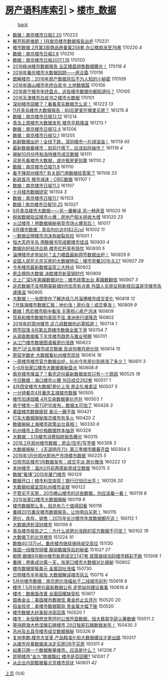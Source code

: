 [房产语料库索引](../../README.md)  > [楼市_数据](楼市_数据.md)
====
> [back](../README.md)

- [数据｜南京楼市日报2.20](http://jkwz.applinzi.com/ittc/6937401406003872772.html#%E6%95%B0%E6%8D%AE%EF%BD%9C%E5%8D%97%E4%BA%AC%E6%A5%BC%E5%B8%82%E6%97%A5%E6%8A%A52.20) 170222  
- [解开购房难题丨1月南京楼市数据报告出炉](http://jkwz.applinzi.com/ittc/6937132240139191300.html#%E8%A7%A3%E5%BC%80%E8%B4%AD%E6%88%BF%E9%9A%BE%E9%A2%98%E4%B8%A81%E6%9C%88%E5%8D%97%E4%BA%AC%E6%A5%BC%E5%B8%82%E6%95%B0%E6%8D%AE%E6%8A%A5%E5%91%8A%E5%87%BA%E7%82%89) 170221  
- [楼市数据 2月第3周商品房备案258套 办公楼疯涨至76套](http://jkwz.applinzi.com/ittc/6936780819946537989.html#%E6%A5%BC%E5%B8%82%E6%95%B0%E6%8D%AE+2%E6%9C%88%E7%AC%AC3%E5%91%A8%E5%95%86%E5%93%81%E6%88%BF%E5%A4%87%E6%A1%88258%E5%A5%97+%E5%8A%9E%E5%85%AC%E6%A5%BC%E7%96%AF%E6%B6%A8%E8%87%B376%E5%A5%97) 170220 *4* 
- [数据｜南京楼市日报2.8](http://jkwz.applinzi.com/ittc/6932997898714481669.html#%E6%95%B0%E6%8D%AE%EF%BD%9C%E5%8D%97%E4%BA%AC%E6%A5%BC%E5%B8%82%E6%97%A5%E6%8A%A52.8) 170210  
- [数据｜南京楼市日报2017.1.18](http://jkwz.applinzi.com/ittc/6925152966779864069.html#%E6%95%B0%E6%8D%AE%EF%BD%9C%E5%8D%97%E4%BA%AC%E6%A5%BC%E5%B8%82%E6%97%A5%E6%8A%A52017.1.18) 170120  
- [2016株洲楼市数据报告 五区楼盘销售数据曝光！](http://jkwz.applinzi.com/ittc/6924468717663814661.html#2016%E6%A0%AA%E6%B4%B2%E6%A5%BC%E5%B8%82%E6%95%B0%E6%8D%AE%E6%8A%A5%E5%91%8A+%E4%BA%94%E5%8C%BA%E6%A5%BC%E7%9B%98%E9%94%80%E5%94%AE%E6%95%B0%E6%8D%AE%E6%9B%9D%E5%85%89%EF%BC%81) 170118 *4* 
- [2016年重庆楼市大数据回顾——房企篇](http://jkwz.applinzi.com/ittc/6923786138065306629.html#2016%E5%B9%B4%E9%87%8D%E5%BA%86%E6%A5%BC%E5%B8%82%E5%A4%A7%E6%95%B0%E6%8D%AE%E5%9B%9E%E9%A1%BE%E2%80%94%E2%80%94%E6%88%BF%E4%BC%81%E7%AF%87) 170116  
- [图解楼市：2016年房产数据背后不为人知的小秘密](http://jkwz.applinzi.com/ittc/6921175728510206980.html#%E5%9B%BE%E8%A7%A3%E6%A5%BC%E5%B8%82%EF%BC%9A2016%E5%B9%B4%E6%88%BF%E4%BA%A7%E6%95%B0%E6%8D%AE%E8%83%8C%E5%90%8E%E4%B8%8D%E4%B8%BA%E4%BA%BA%E7%9F%A5%E7%9A%84%E5%B0%8F%E7%A7%98%E5%AF%86) 170109  
- [2016年唐山楼市年终白皮书 土地数据篇](http://jkwz.applinzi.com/ittc/6920149110840886276.html#2016%E5%B9%B4%E5%94%90%E5%B1%B1%E6%A5%BC%E5%B8%82%E5%B9%B4%E7%BB%88%E7%99%BD%E7%9A%AE%E4%B9%A6+%E5%9C%9F%E5%9C%B0%E6%95%B0%E6%8D%AE%E7%AF%87) 170106  
- [2016南宁楼市年终盘点，这些楼市数据你都知道吗？](http://jkwz.applinzi.com/ittc/6919710024757937156.html#2016%E5%8D%97%E5%AE%81%E6%A5%BC%E5%B8%82%E5%B9%B4%E7%BB%88%E7%9B%98%E7%82%B9%EF%BC%8C%E8%BF%99%E4%BA%9B%E6%A5%BC%E5%B8%82%E6%95%B0%E6%8D%AE%E4%BD%A0%E9%83%BD%E7%9F%A5%E9%81%93%E5%90%97%EF%BC%9F) 170105  
- [2016天津楼市白皮书之楼市大数据](http://jkwz.applinzi.com/ittc/6918097235777946629.html#2016%E5%A4%A9%E6%B4%A5%E6%A5%BC%E5%B8%82%E7%99%BD%E7%9A%AE%E4%B9%A6%E4%B9%8B%E6%A5%BC%E5%B8%82%E5%A4%A7%E6%95%B0%E6%8D%AE) 170101  
- [深圳楼市回暖了？看看真实数据怎么说！](http://jkwz.applinzi.com/ittc/6914854696505574405.html#%E6%B7%B1%E5%9C%B3%E6%A5%BC%E5%B8%82%E5%9B%9E%E6%9A%96%E4%BA%86%EF%BC%9F%E7%9C%8B%E7%9C%8B%E7%9C%9F%E5%AE%9E%E6%95%B0%E6%8D%AE%E6%80%8E%E4%B9%88%E8%AF%B4%EF%BC%81) 161223 *13* 
- [11月青岛楼市大数据报告：80后更爱在哪里买房？](http://jkwz.applinzi.com/ittc/6911858190412416005.html#11%E6%9C%88%E9%9D%92%E5%B2%9B%E6%A5%BC%E5%B8%82%E5%A4%A7%E6%95%B0%E6%8D%AE%E6%8A%A5%E5%91%8A%EF%BC%9A80%E5%90%8E%E6%9B%B4%E7%88%B1%E5%9C%A8%E5%93%AA%E9%87%8C%E4%B9%B0%E6%88%BF%EF%BC%9F) 161215 *8* 
- [数据｜南京楼市日报12.12](http://jkwz.applinzi.com/ittc/6911437769296839684.html#%E6%95%B0%E6%8D%AE%EF%BD%9C%E5%8D%97%E4%BA%AC%E6%A5%BC%E5%B8%82%E6%97%A5%E6%8A%A512.12) 161214  
- [青岛上周楼市大数据发布 楼市平稳降温](http://jkwz.applinzi.com/ittc/6911185199403893764.html#%E9%9D%92%E5%B2%9B%E4%B8%8A%E5%91%A8%E6%A5%BC%E5%B8%82%E5%A4%A7%E6%95%B0%E6%8D%AE%E5%8F%91%E5%B8%83+%E6%A5%BC%E5%B8%82%E5%B9%B3%E7%A8%B3%E9%99%8D%E6%B8%A9) 161213 *1* 
- [数据｜南京楼市日报12.4](http://jkwz.applinzi.com/ittc/6908570457736741892.html#%E6%95%B0%E6%8D%AE%EF%BD%9C%E5%8D%97%E4%BA%AC%E6%A5%BC%E5%B8%82%E6%97%A5%E6%8A%A512.4) 161206  
- [数据｜南京楼市日报12.1](http://jkwz.applinzi.com/ittc/6908166960654582788.html#%E6%95%B0%E6%8D%AE%EF%BD%9C%E5%8D%97%E4%BA%AC%E6%A5%BC%E5%B8%82%E6%97%A5%E6%8A%A512.1) 161205  
- [新鲜数据出炉！全线下跌，深圳楼市一片绿油油！](http://jkwz.applinzi.com/ittc/6902219092156482565.html#%E6%96%B0%E9%B2%9C%E6%95%B0%E6%8D%AE%E5%87%BA%E7%82%89%EF%BC%81%E5%85%A8%E7%BA%BF%E4%B8%8B%E8%B7%8C%EF%BC%8C%E6%B7%B1%E5%9C%B3%E6%A5%BC%E5%B8%82%E4%B8%80%E7%89%87%E7%BB%BF%E6%B2%B9%E6%B2%B9%EF%BC%81) 161119 *65* 
- [最新数据看楼市：目前行情下，应该如何操作？](http://jkwz.applinzi.com/ittc/6902001923711828996.html#%E6%9C%80%E6%96%B0%E6%95%B0%E6%8D%AE%E7%9C%8B%E6%A5%BC%E5%B8%82%EF%BC%9A%E7%9B%AE%E5%89%8D%E8%A1%8C%E6%83%85%E4%B8%8B%EF%BC%8C%E5%BA%94%E8%AF%A5%E5%A6%82%E4%BD%95%E6%93%8D%E4%BD%9C%EF%BC%9F) 161119 *4* 
- [揭秘10月份呼和浩特楼市成交数据](http://jkwz.applinzi.com/ittc/6899179999268963333.html#%E6%8F%AD%E7%A7%9810%E6%9C%88%E4%BB%BD%E5%91%BC%E5%92%8C%E6%B5%A9%E7%89%B9%E6%A5%BC%E5%B8%82%E6%88%90%E4%BA%A4%E6%95%B0%E6%8D%AE) 161111  
- [买房先看楼市大数据，或许租房更划算](http://jkwz.applinzi.com/ittc/6898211460877911044.html#%E4%B9%B0%E6%88%BF%E5%85%88%E7%9C%8B%E6%A5%BC%E5%B8%82%E5%A4%A7%E6%95%B0%E6%8D%AE%EF%BC%8C%E6%88%96%E8%AE%B8%E7%A7%9F%E6%88%BF%E6%9B%B4%E5%88%92%E7%AE%97) 161110 *2* 
- [数据｜南京楼市日报11.8](http://jkwz.applinzi.com/ittc/6898808542189847556.html#%E6%95%B0%E6%8D%AE%EF%BD%9C%E5%8D%97%E4%BA%AC%E6%A5%BC%E5%B8%82%E6%97%A5%E6%8A%A511.8) 161110  
- [看不懂郑州楼市? 有关部门用数据给答案了](http://jkwz.applinzi.com/ittc/6898208276906247172.html#%E7%9C%8B%E4%B8%8D%E6%87%82%E9%83%91%E5%B7%9E%E6%A5%BC%E5%B8%82%3F+%E6%9C%89%E5%85%B3%E9%83%A8%E9%97%A8%E7%94%A8%E6%95%B0%E6%8D%AE%E7%BB%99%E7%AD%94%E6%A1%88%E4%BA%86) 161108 *33* 
- [新政首月 楼市减速｜CRIC数据](http://jkwz.applinzi.com/ittc/6897847511795893253.html#%E6%96%B0%E6%94%BF%E9%A6%96%E6%9C%88+%E6%A5%BC%E5%B8%82%E5%87%8F%E9%80%9F%EF%BD%9CCRIC%E6%95%B0%E6%8D%AE) 161107 *1* 
- [数据｜南京楼市日报11.3](http://jkwz.applinzi.com/ittc/6897697782038529029.html#%E6%95%B0%E6%8D%AE%EF%BD%9C%E5%8D%97%E4%BA%AC%E6%A5%BC%E5%B8%82%E6%97%A5%E6%8A%A511.3) 161107  
- [十月楼市数据研究](http://jkwz.applinzi.com/ittc/6896564610567504900.html#%E5%8D%81%E6%9C%88%E6%A5%BC%E5%B8%82%E6%95%B0%E6%8D%AE%E7%A0%94%E7%A9%B6) 161104 *3* 
- [数据｜南京楼市日报11.1](http://jkwz.applinzi.com/ittc/6896270583418848261.html#%E6%95%B0%E6%8D%AE%EF%BD%9C%E5%8D%97%E4%BA%AC%E6%A5%BC%E5%B8%82%E6%97%A5%E6%8A%A511.1) 161103  
- [数据 | 南京楼市日报10.25](http://jkwz.applinzi.com/ittc/6893672005219386372.html#%E6%95%B0%E6%8D%AE+%7C+%E5%8D%97%E4%BA%AC%E6%A5%BC%E5%B8%82%E6%97%A5%E6%8A%A510.25) 161027  
- [9月青岛楼市大数据——另一番解读,另一种声音](http://jkwz.applinzi.com/ittc/6890758587780957188.html#9%E6%9C%88%E9%9D%92%E5%B2%9B%E6%A5%BC%E5%B8%82%E5%A4%A7%E6%95%B0%E6%8D%AE%E2%80%94%E2%80%94%E5%8F%A6%E4%B8%80%E7%95%AA%E8%A7%A3%E8%AF%BB%2C%E5%8F%A6%E4%B8%80%E7%A7%8D%E5%A3%B0%E9%9F%B3) 161020 *19* 
- [税收数据验证楼市火爆：房地产相关税收大增](http://jkwz.applinzi.com/ittc/6890880429267092484.html#%E7%A8%8E%E6%94%B6%E6%95%B0%E6%8D%AE%E9%AA%8C%E8%AF%81%E6%A5%BC%E5%B8%82%E7%81%AB%E7%88%86%EF%BC%9A%E6%88%BF%E5%9C%B0%E4%BA%A7%E7%9B%B8%E5%85%B3%E7%A8%8E%E6%94%B6%E5%A4%A7%E5%A2%9E) 161020 *23* 
- [火过楼市！用数据揭秘电竞市场火爆背后！](http://jkwz.applinzi.com/ittc/6889912273614668805.html#%E7%81%AB%E8%BF%87%E6%A5%BC%E5%B8%82%EF%BC%81%E7%94%A8%E6%95%B0%E6%8D%AE%E6%8F%AD%E7%A7%98%E7%94%B5%E7%AB%9E%E5%B8%82%E5%9C%BA%E7%81%AB%E7%88%86%E8%83%8C%E5%90%8E%EF%BC%81) 161017  
- [9月楼市数据：青岛均价达9182元/㎡](http://jkwz.applinzi.com/ittc/6884327466067297284.html#9%E6%9C%88%E6%A5%BC%E5%B8%82%E6%95%B0%E6%8D%AE%EF%BC%9A%E9%9D%92%E5%B2%9B%E5%9D%87%E4%BB%B7%E8%BE%BE9182%E5%85%83%2F%E3%8E%A1) 161002 *11* 
- [一数据证明楼市泡沫有破裂风险](http://jkwz.applinzi.com/ittc/6883969178268075012.html#%E4%B8%80%E6%95%B0%E6%8D%AE%E8%AF%81%E6%98%8E%E6%A5%BC%E5%B8%82%E6%B3%A1%E6%B2%AB%E6%9C%89%E7%A0%B4%E8%A3%82%E9%A3%8E%E9%99%A9) 161001 *1* 
- [恒大天府半岛 用数据书写成都楼市佳话](http://jkwz.applinzi.com/ittc/6883523077891163140.html#%E6%81%92%E5%A4%A7%E5%A4%A9%E5%BA%9C%E5%8D%8A%E5%B2%9B+%E7%94%A8%E6%95%B0%E6%8D%AE%E4%B9%A6%E5%86%99%E6%88%90%E9%83%BD%E6%A5%BC%E5%B8%82%E4%BD%B3%E8%AF%9D) 160930 *4* 
- [数据向好经济企稳 楼市杠杆率有隐忧](http://jkwz.applinzi.com/ittc/6883480452978967557.html#%E6%95%B0%E6%8D%AE%E5%90%91%E5%A5%BD%E7%BB%8F%E6%B5%8E%E4%BC%81%E7%A8%B3+%E6%A5%BC%E5%B8%82%E6%9D%A0%E6%9D%86%E7%8E%87%E6%9C%89%E9%9A%90%E5%BF%A7) 160930 *5* 
- [淄博楼市走势如何？主力楼盘最新网签数据出炉！](http://jkwz.applinzi.com/ittc/6883348358751585285.html#%E6%B7%84%E5%8D%9A%E6%A5%BC%E5%B8%82%E8%B5%B0%E5%8A%BF%E5%A6%82%E4%BD%95%EF%BC%9F%E4%B8%BB%E5%8A%9B%E6%A5%BC%E7%9B%98%E6%9C%80%E6%96%B0%E7%BD%91%E7%AD%BE%E6%95%B0%E6%8D%AE%E5%87%BA%E7%82%89%EF%BC%81) 160929 *9* 
- [全国人民在北京买房的大数据特征︱楼市早餐2016.9.27](http://jkwz.applinzi.com/ittc/6882420555369677829.html#%E5%85%A8%E5%9B%BD%E4%BA%BA%E6%B0%91%E5%9C%A8%E5%8C%97%E4%BA%AC%E4%B9%B0%E6%88%BF%E7%9A%84%E5%A4%A7%E6%95%B0%E6%8D%AE%E7%89%B9%E5%BE%81%EF%B8%B1%E6%A5%BC%E5%B8%82%E6%97%A9%E9%A4%902016.9.27) 160927 *29* 
- [今年楼市最新数据呈现三大特点](http://jkwz.applinzi.com/ittc/6880712032998917125.html#%E4%BB%8A%E5%B9%B4%E6%A5%BC%E5%B8%82%E6%9C%80%E6%96%B0%E6%95%B0%E6%8D%AE%E5%91%88%E7%8E%B0%E4%B8%89%E5%A4%A7%E7%89%B9%E7%82%B9) 160922  
- [房企拥抱大数据 决胜楼市新营销时代](http://jkwz.applinzi.com/ittc/6875897434944832517.html#%E6%88%BF%E4%BC%81%E6%8B%A5%E6%8A%B1%E5%A4%A7%E6%95%B0%E6%8D%AE+%E5%86%B3%E8%83%9C%E6%A5%BC%E5%B8%82%E6%96%B0%E8%90%A5%E9%94%80%E6%97%B6%E4%BB%A3) 160909  
- [北上广深5年离婚数据对比：楼市政策出台 离婚数翻倍](http://jkwz.applinzi.com/ittc/6875056815884207109.html#%E5%8C%97%E4%B8%8A%E5%B9%BF%E6%B7%B15%E5%B9%B4%E7%A6%BB%E5%A9%9A%E6%95%B0%E6%8D%AE%E5%AF%B9%E6%AF%94%EF%BC%9A%E6%A5%BC%E5%B8%82%E6%94%BF%E7%AD%96%E5%87%BA%E5%8F%B0+%E7%A6%BB%E5%A9%9A%E6%95%B0%E7%BF%BB%E5%80%8D) 160907 *3* 
- [非农数据不及预期美联储9月加息有点悬 外国人买房征税新规后温哥华楼市急速降温](http://jkwz.applinzi.com/ittc/6874222584643716101.html#%E9%9D%9E%E5%86%9C%E6%95%B0%E6%8D%AE%E4%B8%8D%E5%8F%8A%E9%A2%84%E6%9C%9F%E7%BE%8E%E8%81%94%E5%82%A89%E6%9C%88%E5%8A%A0%E6%81%AF%E6%9C%89%E7%82%B9%E6%82%AC+%E5%A4%96%E5%9B%BD%E4%BA%BA%E4%B9%B0%E6%88%BF%E5%BE%81%E7%A8%8E%E6%96%B0%E8%A7%84%E5%90%8E%E6%B8%A9%E5%93%A5%E5%8D%8E%E6%A5%BC%E5%B8%82%E6%80%A5%E9%80%9F%E9%99%8D%E6%B8%A9) 160905  
- [大数据！一张图带你了解连续几月淄博楼市成交变化](http://jkwz.applinzi.com/ittc/6867756135238599684.html#%E5%A4%A7%E6%95%B0%E6%8D%AE%EF%BC%81%E4%B8%80%E5%BC%A0%E5%9B%BE%E5%B8%A6%E4%BD%A0%E4%BA%86%E8%A7%A3%E8%BF%9E%E7%BB%AD%E5%87%A0%E6%9C%88%E6%B7%84%E5%8D%9A%E6%A5%BC%E5%B8%82%E6%88%90%E4%BA%A4%E5%8F%98%E5%8C%96) 160818 *12* 
- [7月珠海楼市数据汇报：地价涨！房价涨！成交量涨！](http://jkwz.applinzi.com/ittc/6864360635223245828.html#7%E6%9C%88%E7%8F%A0%E6%B5%B7%E6%A5%BC%E5%B8%82%E6%95%B0%E6%8D%AE%E6%B1%87%E6%8A%A5%EF%BC%9A%E5%9C%B0%E4%BB%B7%E6%B6%A8%EF%BC%81%E6%88%BF%E4%BB%B7%E6%B6%A8%EF%BC%81%E6%88%90%E4%BA%A4%E9%87%8F%E6%B6%A8%EF%BC%81) 160809 *9* 
- [数据 | 悉尼楼市稳中看涨 无需担心房产泡沫](http://jkwz.applinzi.com/ittc/6864314028985418756.html#%E6%95%B0%E6%8D%AE+%7C+%E6%82%89%E5%B0%BC%E6%A5%BC%E5%B8%82%E7%A8%B3%E4%B8%AD%E7%9C%8B%E6%B6%A8+%E6%97%A0%E9%9C%80%E6%8B%85%E5%BF%83%E6%88%BF%E4%BA%A7%E6%B3%A1%E6%B2%AB) 160809  
- [贸易和楼市数据均表现不佳 澳洲央行或降息](http://jkwz.applinzi.com/ittc/6861722092550226949.html#%E8%B4%B8%E6%98%93%E5%92%8C%E6%A5%BC%E5%B8%82%E6%95%B0%E6%8D%AE%E5%9D%87%E8%A1%A8%E7%8E%B0%E4%B8%8D%E4%BD%B3+%E6%BE%B3%E6%B4%B2%E5%A4%AE%E8%A1%8C%E6%88%96%E9%99%8D%E6%81%AF) 160802  
- [2016年的常州楼市 这几组数据你必需知道！](http://jkwz.applinzi.com/ittc/6854648115868730372.html#2016%E5%B9%B4%E7%9A%84%E5%B8%B8%E5%B7%9E%E6%A5%BC%E5%B8%82+%E8%BF%99%E5%87%A0%E7%BB%84%E6%95%B0%E6%8D%AE%E4%BD%A0%E5%BF%85%E9%9C%80%E7%9F%A5%E9%81%93%EF%BC%81) 160714 *1* 
- [网签回落 6月第五周楼市数据全面下滑](http://jkwz.applinzi.com/ittc/6851019753698886660.html#%E7%BD%91%E7%AD%BE%E5%9B%9E%E8%90%BD+6%E6%9C%88%E7%AC%AC%E4%BA%94%E5%91%A8%E6%A5%BC%E5%B8%82%E6%95%B0%E6%8D%AE%E5%85%A8%E9%9D%A2%E4%B8%8B%E6%BB%91) 160704 *7* 
- [从调查数据看下半年楼市趋势与置业预期](http://jkwz.applinzi.com/ittc/6849845797155505156.html#%E4%BB%8E%E8%B0%83%E6%9F%A5%E6%95%B0%E6%8D%AE%E7%9C%8B%E4%B8%8B%E5%8D%8A%E5%B9%B4%E6%A5%BC%E5%B8%82%E8%B6%8B%E5%8A%BF%E4%B8%8E%E7%BD%AE%E4%B8%9A%E9%A2%84%E6%9C%9F) 160701  
- [从江门楼市数据图谱看房价涨跌](http://jkwz.applinzi.com/ittc/6846948314486146053.html#%E4%BB%8E%E6%B1%9F%E9%97%A8%E6%A5%BC%E5%B8%82%E6%95%B0%E6%8D%AE%E5%9B%BE%E8%B0%B1%E7%9C%8B%E6%88%BF%E4%BB%B7%E6%B6%A8%E8%B7%8C) 160623  
- [房产|近五年楼市成交数据 告诉你哪月房价低](http://jkwz.applinzi.com/ittc/6843630669338772484.html#%E6%88%BF%E4%BA%A7%7C%E8%BF%91%E4%BA%94%E5%B9%B4%E6%A5%BC%E5%B8%82%E6%88%90%E4%BA%A4%E6%95%B0%E6%8D%AE+%E5%91%8A%E8%AF%89%E4%BD%A0%E5%93%AA%E6%9C%88%E6%88%BF%E4%BB%B7%E4%BD%8E) 160614 *15* 
- [房奴辛酸史 大数据看杭州楼市现状](http://jkwz.applinzi.com/ittc/6843600274132042756.html#%E6%88%BF%E5%A5%B4%E8%BE%9B%E9%85%B8%E5%8F%B2+%E5%A4%A7%E6%95%B0%E6%8D%AE%E7%9C%8B%E6%9D%AD%E5%B7%9E%E6%A5%BC%E5%B8%82%E7%8E%B0%E7%8A%B6) 160614 *16* 
- [一周楼市楼市官方数据出炉，杭州今年房价到底涨了多少？](http://jkwz.applinzi.com/ittc/6842528922021135364.html#%E4%B8%80%E5%91%A8%E6%A5%BC%E5%B8%82%E6%A5%BC%E5%B8%82%E5%AE%98%E6%96%B9%E6%95%B0%E6%8D%AE%E5%87%BA%E7%82%89%EF%BC%8C%E6%9D%AD%E5%B7%9E%E4%BB%8A%E5%B9%B4%E6%88%BF%E4%BB%B7%E5%88%B0%E5%BA%95%E6%B6%A8%E4%BA%86%E5%A4%9A%E5%B0%91%EF%BC%9F) 160611 *3* 
- [5-6月张家口楼市大数据揭秘盘点](http://jkwz.applinzi.com/ittc/6841288218166952965.html#5-6%E6%9C%88%E5%BC%A0%E5%AE%B6%E5%8F%A3%E6%A5%BC%E5%B8%82%E5%A4%A7%E6%95%B0%E6%8D%AE%E6%8F%AD%E7%A7%98%E7%9B%98%E7%82%B9) 160608 *8* 
- [南京楼市降温了？看完这份最新数据发现只有一个原因](http://jkwz.applinzi.com/ittc/6836255830982525956.html#%E5%8D%97%E4%BA%AC%E6%A5%BC%E5%B8%82%E9%99%8D%E6%B8%A9%E4%BA%86%EF%BC%9F%E7%9C%8B%E5%AE%8C%E8%BF%99%E4%BB%BD%E6%9C%80%E6%96%B0%E6%95%B0%E6%8D%AE%E5%8F%91%E7%8E%B0%E5%8F%AA%E6%9C%89%E4%B8%80%E4%B8%AA%E5%8E%9F%E5%9B%A0) 160525 *18* 
- [今日数据：海口楼市火爆 16日成交262套](http://jkwz.applinzi.com/ittc/6833128541407151109.html#%E4%BB%8A%E6%97%A5%E6%95%B0%E6%8D%AE%EF%BC%9A%E6%B5%B7%E5%8F%A3%E6%A5%BC%E5%B8%82%E7%81%AB%E7%88%86+16%E6%97%A5%E6%88%90%E4%BA%A4262%E5%A5%97) 160517 *1* 
- [4月西安楼市大数据|房价上涨 房企扎堆拿证](http://jkwz.applinzi.com/ittc/6829611124945060868.html#4%E6%9C%88%E8%A5%BF%E5%AE%89%E6%A5%BC%E5%B8%82%E5%A4%A7%E6%95%B0%E6%8D%AE%7C%E6%88%BF%E4%BB%B7%E4%B8%8A%E6%B6%A8+%E6%88%BF%E4%BC%81%E6%89%8E%E5%A0%86%E6%8B%BF%E8%AF%81) 160507 *5* 
- [一分钟看完4月重庆主城楼市数据](http://jkwz.applinzi.com/ittc/6828725657953387525.html#%E4%B8%80%E5%88%86%E9%92%9F%E7%9C%8B%E5%AE%8C4%E6%9C%88%E9%87%8D%E5%BA%86%E4%B8%BB%E5%9F%8E%E6%A5%BC%E5%B8%82%E6%95%B0%E6%8D%AE) 160505  
- [楼市加速回暖 4月交易数据量价齐升](http://jkwz.applinzi.com/ittc/6828000635781645316.html#%E6%A5%BC%E5%B8%82%E5%8A%A0%E9%80%9F%E5%9B%9E%E6%9A%96+4%E6%9C%88%E4%BA%A4%E6%98%93%E6%95%B0%E6%8D%AE%E9%87%8F%E4%BB%B7%E9%BD%90%E5%8D%87) 160503 *1* 
- [南宁楼市一周TOP10发布，数据太可怕了](http://jkwz.applinzi.com/ittc/6826103188306281476.html#%E5%8D%97%E5%AE%81%E6%A5%BC%E5%B8%82%E4%B8%80%E5%91%A8TOP10%E5%8F%91%E5%B8%83%EF%BC%8C%E6%95%B0%E6%8D%AE%E5%A4%AA%E5%8F%AF%E6%80%95%E4%BA%86) 160428 *3* 
- [美国楼市数据疲软 美元一蹶不振](http://jkwz.applinzi.com/ittc/6823470157670122500.html#%E7%BE%8E%E5%9B%BD%E6%A5%BC%E5%B8%82%E6%95%B0%E6%8D%AE%E7%96%B2%E8%BD%AF+%E7%BE%8E%E5%85%83%E4%B8%80%E8%B9%B6%E4%B8%8D%E6%8C%AF) 160421  
- [打车大数据揭秘南京楼市有多火](http://jkwz.applinzi.com/ittc/6823219970745828357.html#%E6%89%93%E8%BD%A6%E5%A4%A7%E6%95%B0%E6%8D%AE%E6%8F%AD%E7%A7%98%E5%8D%97%E4%BA%AC%E6%A5%BC%E5%B8%82%E6%9C%89%E5%A4%9A%E7%81%AB) 160420 *2* 
- [数据揭秘上海楼市政策出台真相！](http://jkwz.applinzi.com/ittc/6815325067554587653.html#%E6%95%B0%E6%8D%AE%E6%8F%AD%E7%A7%98%E4%B8%8A%E6%B5%B7%E6%A5%BC%E5%B8%82%E6%94%BF%E7%AD%96%E5%87%BA%E5%8F%B0%E7%9C%9F%E7%9B%B8%EF%BC%81) 160330 *6* 
- [杭州楼市上周价格数据样本抽测](http://jkwz.applinzi.com/ittc/6815074738883789828.html#%E6%9D%AD%E5%B7%9E%E6%A5%BC%E5%B8%82%E4%B8%8A%E5%91%A8%E4%BB%B7%E6%A0%BC%E6%95%B0%E6%8D%AE%E6%A0%B7%E6%9C%AC%E6%8A%BD%E6%B5%8B) 160329  
- [大数据：3.15楼市消费陷阱报告曝光](http://jkwz.applinzi.com/ittc/6809812781247235076.html#%E5%A4%A7%E6%95%B0%E6%8D%AE%EF%BC%9A3.15%E6%A5%BC%E5%B8%82%E6%B6%88%E8%B4%B9%E9%99%B7%E9%98%B1%E6%8A%A5%E5%91%8A%E6%9B%9D%E5%85%89) 160315  
- [2016.2月郑州楼市数据：房企/住宅/写字楼](http://jkwz.applinzi.com/ittc/6807506000420537349.html#2016.2%E6%9C%88%E9%83%91%E5%B7%9E%E6%A5%BC%E5%B8%82%E6%95%B0%E6%8D%AE%EF%BC%9A%E6%88%BF%E4%BC%81%2F%E4%BD%8F%E5%AE%85%2F%E5%86%99%E5%AD%97%E6%A5%BC) 160309 *3* 
- [大数据揭秘！《天涯明月刀》第三季楼市暖春开盘](http://jkwz.applinzi.com/ittc/6805344919568778245.html#%E5%A4%A7%E6%95%B0%E6%8D%AE%E6%8F%AD%E7%A7%98%EF%BC%81%E3%80%8A%E5%A4%A9%E6%B6%AF%E6%98%8E%E6%9C%88%E5%88%80%E3%80%8B%E7%AC%AC%E4%B8%89%E5%AD%A3%E6%A5%BC%E5%B8%82%E6%9A%96%E6%98%A5%E5%BC%80%E7%9B%98) 160304 *5* 
- [2016年1月份郑州房地产市场楼市数据](http://jkwz.applinzi.com/ittc/6802679030486664197.html#2016%E5%B9%B41%E6%9C%88%E4%BB%BD%E9%83%91%E5%B7%9E%E6%88%BF%E5%9C%B0%E4%BA%A7%E5%B8%82%E5%9C%BA%E6%A5%BC%E5%B8%82%E6%95%B0%E6%8D%AE) 160225 *5* 
- [日照市区楼市1月数据发布：成交平淡 房价微涨](http://jkwz.applinzi.com/ittc/6801579936276022277.html#%E6%97%A5%E7%85%A7%E5%B8%82%E5%8C%BA%E6%A5%BC%E5%B8%821%E6%9C%88%E6%95%B0%E6%8D%AE%E5%8F%91%E5%B8%83%EF%BC%9A%E6%88%90%E4%BA%A4%E5%B9%B3%E6%B7%A1+%E6%88%BF%E4%BB%B7%E5%BE%AE%E6%B6%A8) 160222 *13* 
- [本地楼市：温州2月前两周新房成交数据](http://jkwz.applinzi.com/ittc/6799086286535132164.html#%E6%9C%AC%E5%9C%B0%E6%A5%BC%E5%B8%82%EF%BC%9A%E6%B8%A9%E5%B7%9E2%E6%9C%88%E5%89%8D%E4%B8%A4%E5%91%A8%E6%96%B0%E6%88%BF%E6%88%90%E4%BA%A4%E6%95%B0%E6%8D%AE) 160215 *3* 
- [数据“看懂”2015年厦门楼市](http://jkwz.applinzi.com/ittc/6792668607729370116.html#%E6%95%B0%E6%8D%AE%E2%80%9C%E7%9C%8B%E6%87%82%E2%80%9D2015%E5%B9%B4%E5%8E%A6%E9%97%A8%E6%A5%BC%E5%B8%82) 160129  
- [数据开口！楼市利空突现！银行已怕已出手！](http://jkwz.applinzi.com/ittc/6791586177949910020.html#%E6%95%B0%E6%8D%AE%E5%BC%80%E5%8F%A3%EF%BC%81%E6%A5%BC%E5%B8%82%E5%88%A9%E7%A9%BA%E7%AA%81%E7%8E%B0%EF%BC%81%E9%93%B6%E8%A1%8C%E5%B7%B2%E6%80%95%E5%B7%B2%E5%87%BA%E6%89%8B%EF%BC%81) 160126 *20* 
- [大数据权威呈现杭州楼市全貌](http://jkwz.applinzi.com/ittc/6789981231076869124.html#%E5%A4%A7%E6%95%B0%E6%8D%AE%E6%9D%83%E5%A8%81%E5%91%88%E7%8E%B0%E6%9D%AD%E5%B7%9E%E6%A5%BC%E5%B8%82%E5%85%A8%E8%B2%8C) 160122  
- [不管买不买房，2015佛山楼市的这些数据，你应该看一看！](http://jkwz.applinzi.com/ittc/6789142812222292997.html#%E4%B8%8D%E7%AE%A1%E4%B9%B0%E4%B8%8D%E4%B9%B0%E6%88%BF%EF%BC%8C2015%E4%BD%9B%E5%B1%B1%E6%A5%BC%E5%B8%82%E7%9A%84%E8%BF%99%E4%BA%9B%E6%95%B0%E6%8D%AE%EF%BC%8C%E4%BD%A0%E5%BA%94%E8%AF%A5%E7%9C%8B%E4%B8%80%E7%9C%8B%EF%BC%81) 160119 *8* 
- [2015张家口楼市大数据揭秘](http://jkwz.applinzi.com/ittc/6788968044978242564.html#2015%E5%BC%A0%E5%AE%B6%E5%8F%A3%E6%A5%BC%E5%B8%82%E5%A4%A7%E6%95%B0%E6%8D%AE%E6%8F%AD%E7%A7%98) 160119 *8* 
- [楼市数据那么多，但总有几个值得回看](http://jkwz.applinzi.com/ittc/6787823883113726981.html#%E6%A5%BC%E5%B8%82%E6%95%B0%E6%8D%AE%E9%82%A3%E4%B9%88%E5%A4%9A%EF%BC%8C%E4%BD%86%E6%80%BB%E6%9C%89%E5%87%A0%E4%B8%AA%E5%80%BC%E5%BE%97%E5%9B%9E%E7%9C%8B) 160116  
- [重磅2015重庆楼市数据报告，让你明白买房！](http://jkwz.applinzi.com/ittc/6787584751359771653.html#%E9%87%8D%E7%A3%852015%E9%87%8D%E5%BA%86%E6%A5%BC%E5%B8%82%E6%95%B0%E6%8D%AE%E6%8A%A5%E5%91%8A%EF%BC%8C%E8%AE%A9%E4%BD%A0%E6%98%8E%E7%99%BD%E4%B9%B0%E6%88%BF%EF%BC%81) 160115  
- [房价，库存，销售；2015年长沙楼市年度数据都在这！](http://jkwz.applinzi.com/ittc/6786451337218884612.html#%E6%88%BF%E4%BB%B7%EF%BC%8C%E5%BA%93%E5%AD%98%EF%BC%8C%E9%94%80%E5%94%AE%EF%BC%9B2015%E5%B9%B4%E9%95%BF%E6%B2%99%E6%A5%BC%E5%B8%82%E5%B9%B4%E5%BA%A6%E6%95%B0%E6%8D%AE%E9%83%BD%E5%9C%A8%E8%BF%99%EF%BC%81) 160112 *1* 
- [大数据透析深圳楼市](http://jkwz.applinzi.com/ittc/6784842960369878020.html#%E5%A4%A7%E6%95%B0%E6%8D%AE%E9%80%8F%E6%9E%90%E6%B7%B1%E5%9C%B3%E6%A5%BC%E5%B8%82) 160108 *6* 
- [青岛楼市报告之二：为什么说房价涨跌的官方数据不可信？](http://jkwz.applinzi.com/ittc/6782813794380284933.html#%E9%9D%92%E5%B2%9B%E6%A5%BC%E5%B8%82%E6%8A%A5%E5%91%8A%E4%B9%8B%E4%BA%8C%EF%BC%9A%E4%B8%BA%E4%BB%80%E4%B9%88%E8%AF%B4%E6%88%BF%E4%BB%B7%E6%B6%A8%E8%B7%8C%E7%9A%84%E5%AE%98%E6%96%B9%E6%95%B0%E6%8D%AE%E4%B8%8D%E5%8F%AF%E4%BF%A1%EF%BC%9F) 160102 *19* 
- [大数据下的北京楼市](http://jkwz.applinzi.com/ittc/6779201987505816580.html#%E5%A4%A7%E6%95%B0%E6%8D%AE%E4%B8%8B%E7%9A%84%E5%8C%97%E4%BA%AC%E6%A5%BC%E5%B8%82) 151224 *10* 
- [数据40.13万㎡，重庆楼市继续保持成交高位](http://jkwz.applinzi.com/ittc/6770537339462091780.html#%E6%95%B0%E6%8D%AE40.13%E4%B8%87%E3%8E%A1%EF%BC%8C%E9%87%8D%E5%BA%86%E6%A5%BC%E5%B8%82%E7%BB%A7%E7%BB%AD%E4%BF%9D%E6%8C%81%E6%88%90%E4%BA%A4%E9%AB%98%E4%BD%8D) 151130  
- [我国一线楼市转暖 靓丽数据背后的秘密](http://jkwz.applinzi.com/ittc/6757965602862711813.html#%E6%88%91%E5%9B%BD%E4%B8%80%E7%BA%BF%E6%A5%BC%E5%B8%82%E8%BD%AC%E6%9A%96+%E9%9D%93%E4%B8%BD%E6%95%B0%E6%8D%AE%E8%83%8C%E5%90%8E%E7%9A%84%E7%A7%98%E5%AF%86) 151027 *27* 
- [柳房·数据9月柳州楼市新房成交2747套 政策继续加码楼市精彩不断](http://jkwz.applinzi.com/ittc/6750866472895513605.html#%E6%9F%B3%E6%88%BF%C2%B7%E6%95%B0%E6%8D%AE9%E6%9C%88%E6%9F%B3%E5%B7%9E%E6%A5%BC%E5%B8%82%E6%96%B0%E6%88%BF%E6%88%90%E4%BA%A42747%E5%A5%97+%E6%94%BF%E7%AD%96%E7%BB%A7%E7%BB%AD%E5%8A%A0%E7%A0%81%E6%A5%BC%E5%B8%82%E7%B2%BE%E5%BD%A9%E4%B8%8D%E6%96%AD) 151008 *1* 
- [重磅：申奥成功第一天，张家口楼市大数据对比揭秘](http://jkwz.applinzi.com/ittc/547650615526869292.html#%E9%87%8D%E7%A3%85%EF%BC%9A%E7%94%B3%E5%A5%A5%E6%88%90%E5%8A%9F%E7%AC%AC%E4%B8%80%E5%A4%A9%EF%BC%8C%E5%BC%A0%E5%AE%B6%E5%8F%A3%E6%A5%BC%E5%B8%82%E5%A4%A7%E6%95%B0%E6%8D%AE%E5%AF%B9%E6%AF%94%E6%8F%AD%E7%A7%98) 150802  
- [楼市数据提振美元 金属回吐涨幅](http://jkwz.applinzi.com/ittc/547650615470598895.html#%E6%A5%BC%E5%B8%82%E6%95%B0%E6%8D%AE%E6%8F%90%E6%8C%AF%E7%BE%8E%E5%85%83+%E9%87%91%E5%B1%9E%E5%9B%9E%E5%90%90%E6%B6%A8%E5%B9%85) 150730  
- [日照楼市半年报告 大数据解读楼市风云](http://jkwz.applinzi.com/ittc/547650614980518493.html#%E6%97%A5%E7%85%A7%E6%A5%BC%E5%B8%82%E5%8D%8A%E5%B9%B4%E6%8A%A5%E5%91%8A+%E5%A4%A7%E6%95%B0%E6%8D%AE%E8%A7%A3%E8%AF%BB%E6%A5%BC%E5%B8%82%E9%A3%8E%E4%BA%91) 150715 *4* 
- [5月份楼市数据：南京房价涨幅处于二线城市前列](http://jkwz.applinzi.com/ittc/547650611422077828.html#5%E6%9C%88%E4%BB%BD%E6%A5%BC%E5%B8%82%E6%95%B0%E6%8D%AE%EF%BC%9A%E5%8D%97%E4%BA%AC%E6%88%BF%E4%BB%B7%E6%B6%A8%E5%B9%85%E5%A4%84%E4%BA%8E%E4%BA%8C%E7%BA%BF%E5%9F%8E%E5%B8%82%E5%89%8D%E5%88%97) 150619 *6* 
- [楼市 | 5月份房价最新数据公布 走势如何建议看看](http://jkwz.applinzi.com/ittc/547650611422979319.html#%E6%A5%BC%E5%B8%82+%7C+5%E6%9C%88%E4%BB%BD%E6%88%BF%E4%BB%B7%E6%9C%80%E6%96%B0%E6%95%B0%E6%8D%AE%E5%85%AC%E5%B8%83+%E8%B5%B0%E5%8A%BF%E5%A6%82%E4%BD%95%E5%BB%BA%E8%AE%AE%E7%9C%8B%E7%9C%8B) 150618 *4* 
- [楼市：数据虽改善 全面回暖缺契机](http://jkwz.applinzi.com/ittc/547650611423677811.html#%E6%A5%BC%E5%B8%82%EF%BC%9A%E6%95%B0%E6%8D%AE%E8%99%BD%E6%94%B9%E5%96%84+%E5%85%A8%E9%9D%A2%E5%9B%9E%E6%9A%96%E7%BC%BA%E5%A5%91%E6%9C%BA) 150617  
- [国泰金业：美国楼市数据佳 黄金终止五连升](http://jkwz.applinzi.com/ittc/547650611413833218.html#%E5%9B%BD%E6%B3%B0%E9%87%91%E4%B8%9A%EF%BC%9A%E7%BE%8E%E5%9B%BD%E6%A5%BC%E5%B8%82%E6%95%B0%E6%8D%AE%E4%BD%B3+%E9%BB%84%E9%87%91%E7%BB%88%E6%AD%A2%E4%BA%94%E8%BF%9E%E5%8D%87) 150520 *20* 
- [招金投资：美楼市数据靓丽 贵金属大幅下挫](http://jkwz.applinzi.com/ittc/547650611414287224.html#%E6%8B%9B%E9%87%91%E6%8A%95%E8%B5%84%EF%BC%9A%E7%BE%8E%E6%A5%BC%E5%B8%82%E6%95%B0%E6%8D%AE%E9%9D%93%E4%B8%BD+%E8%B4%B5%E9%87%91%E5%B1%9E%E5%A4%A7%E5%B9%85%E4%B8%8B%E6%8C%AB) 150520  
- [楼市数据大好美股冲高回落](http://jkwz.applinzi.com/ittc/547650611412939038.html#%E6%A5%BC%E5%B8%82%E6%95%B0%E6%8D%AE%E5%A4%A7%E5%A5%BD%E7%BE%8E%E8%82%A1%E5%86%B2%E9%AB%98%E5%9B%9E%E8%90%BD) 150520 *1* 
- [楼市：永恒理想世界环时公馆开盘数据、恒大翡翠华庭认筹数据](http://jkwz.applinzi.com/ittc/547650611411421120.html#%E6%A5%BC%E5%B8%82%EF%BC%9A%E6%B0%B8%E6%81%92%E7%90%86%E6%83%B3%E4%B8%96%E7%95%8C%E7%8E%AF%E6%97%B6%E5%85%AC%E9%A6%86%E5%BC%80%E7%9B%98%E6%95%B0%E6%8D%AE%E3%80%81%E6%81%92%E5%A4%A7%E7%BF%A1%E7%BF%A0%E5%8D%8E%E5%BA%AD%E8%AE%A4%E7%AD%B9%E6%95%B0%E6%8D%AE) 150511 *2* 
- [等待跨海大桥涅槃石狮楼市 29日独家石狮数据发布！](http://jkwz.applinzi.com/ittc/547650611408321292.html#%E7%AD%89%E5%BE%85%E8%B7%A8%E6%B5%B7%E5%A4%A7%E6%A1%A5%E6%B6%85%E6%A7%83%E7%9F%B3%E7%8B%AE%E6%A5%BC%E5%B8%82+29%E6%97%A5%E7%8B%AC%E5%AE%B6%E7%9F%B3%E7%8B%AE%E6%95%B0%E6%8D%AE%E5%8F%91%E5%B8%83%EF%BC%81) 150430 *3* 
- [苏州及五县市楼市成交数据揭秘](http://jkwz.applinzi.com/ittc/547650611399319162.html#%E8%8B%8F%E5%B7%9E%E5%8F%8A%E4%BA%94%E5%8E%BF%E5%B8%82%E6%A5%BC%E5%B8%82%E6%88%90%E4%BA%A4%E6%95%B0%E6%8D%AE%E6%8F%AD%E7%A7%98) 150326 *9* 
- [复地李鹏:楼市大变革 产品精准化和大数据建设才是出路](http://jkwz.applinzi.com/ittc/547650611400039319.html#%E5%A4%8D%E5%9C%B0%E6%9D%8E%E9%B9%8F%3A%E6%A5%BC%E5%B8%82%E5%A4%A7%E5%8F%98%E9%9D%A9+%E4%BA%A7%E5%93%81%E7%B2%BE%E5%87%86%E5%8C%96%E5%92%8C%E5%A4%A7%E6%95%B0%E6%8D%AE%E5%BB%BA%E8%AE%BE%E6%89%8D%E6%98%AF%E5%87%BA%E8%B7%AF) 150317  
- [从楼市存量数据来决定买房OR不买房](http://jkwz.applinzi.com/ittc/547650611397194312.html#%E4%BB%8E%E6%A5%BC%E5%B8%82%E5%AD%98%E9%87%8F%E6%95%B0%E6%8D%AE%E6%9D%A5%E5%86%B3%E5%AE%9A%E4%B9%B0%E6%88%BFOR%E4%B8%8D%E4%B9%B0%E6%88%BF) 150311 *4* 
- [如果只用一个数据衡量楼市，应该是什么？](http://jkwz.applinzi.com/ittc/547650611382303055.html#%E5%A6%82%E6%9E%9C%E5%8F%AA%E7%94%A8%E4%B8%80%E4%B8%AA%E6%95%B0%E6%8D%AE%E8%A1%A1%E9%87%8F%E6%A5%BC%E5%B8%82%EF%BC%8C%E5%BA%94%E8%AF%A5%E6%98%AF%E4%BB%80%E4%B9%88%EF%BC%9F) 141208 *7* 
- [昆明楼市“金九”数据飘红 楼市是否回暖?](http://jkwz.applinzi.com/ittc/547650611376036687.html#%E6%98%86%E6%98%8E%E6%A5%BC%E5%B8%82%E2%80%9C%E9%87%91%E4%B9%9D%E2%80%9D%E6%95%B0%E6%8D%AE%E9%A3%98%E7%BA%A2+%E6%A5%BC%E5%B8%82%E6%98%AF%E5%90%A6%E5%9B%9E%E6%9A%96%3F) 141001 *7* 
- [从企业内部数据看北京楼市现状](http://jkwz.applinzi.com/ittc/547650611365765487.html#%E4%BB%8E%E4%BC%81%E4%B8%9A%E5%86%85%E9%83%A8%E6%95%B0%E6%8D%AE%E7%9C%8B%E5%8C%97%E4%BA%AC%E6%A5%BC%E5%B8%82%E7%8E%B0%E7%8A%B6) 140601 *42* 


 [上页](楼市_数据2.md)           (1/4)